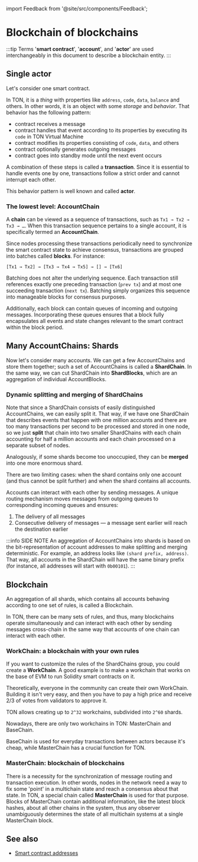 import Feedback from '@site/src/components/Feedback';

# Blockchain of blockchains


:::tip
Terms '**smart contract**', '**account**', and '**actor**' are used interchangeably in this document to describe a blockchain entity.
:::

## Single actor

Let's consider one smart contract.

In TON, it is a _thing_ with properties like `address`, `code`, `data`, `balance` and others. In other words, it is an object with some _storage_ and _behavior_.
That behavior has the following pattern:
* contract receives a message
* contract handles that event according to its properties by executing its `code` in TON Virtual Machine
* contract modifies its properties consisting of `code`, `data`, and others
* contract optionally generates outgoing messages
* contract goes into standby mode until the next event occurs

A combination of these steps is called a **transaction**. Since it is essential to handle events one by one, transactions follow a strict order and cannot interrupt each other.

This behavior pattern is well known and called **actor**.

### The lowest level: AccountChain

A **chain** can be viewed as a sequence of transactions, such as `Tx1 → Tx2 → Tx3 → …`. When this transaction sequence pertains to a single account, it is specifically termed an **AccountChain**.

Since nodes processing these transactions periodically need to synchronize the smart contract state to achieve consensus, transactions are grouped into batches called **blocks**. For instance:

```
[Tx1 → Tx2] → [Tx3 → Tx4 → Tx5] → [] → [Tx6]
```

Batching does not alter the underlying sequence. Each transaction still references exactly one preceding transaction (`prev tx`) and at most one succeeding transaction (`next tx`). Batching simply organizes this sequence into manageable blocks for consensus purposes.

Additionally, each block can contain queues of incoming and outgoing messages. Incorporating these queues ensures that a block fully encapsulates all events and state changes relevant to the smart contract within the block period.


## Many AccountChains: Shards

Now let's consider many accounts. We can get a few AccountChains and store them together; such a set of AccountChains is called a **ShardChain**. In the same way, we can cut ShardChain into **ShardBlocks**, which are an aggregation of individual AccountBlocks.

### Dynamic splitting and merging of ShardChains

Note that since a ShardChain consists of easily distinguished AccountChains, we can easily split it. That way, if we have one ShardChain that describes events that happen with one million accounts and there are too many transactions per second to be processed and stored in one node, so we just **split** that chain into two smaller ShardChains with each chain accounting for half a million accounts and each chain processed on a separate subset of nodes.

Analogously, if some shards become too unoccupied, they can be **merged** into one more enormous shard.

There are two limiting cases: when the shard contains only one account (and thus cannot be split further) and when the shard contains all accounts.

Accounts can interact with each other by sending messages.  A unique routing mechanism moves messages from outgoing queues to corresponding incoming queues and ensures:
1. The delivery of all messages
2. Consecutive delivery of messages — a message sent earlier will reach the destination earlier

:::info SIDE NOTE
An aggregation of AccountChains into shards is based on the bit-representation of account addresses to make splitting and merging deterministic. For example, an address looks like `(shard prefix, address)`. That way, all accounts in the ShardChain will have the same binary prefix (for instance, all addresses will start with `0b00101`).
:::


## Blockchain

An aggregation of all shards, which contains all accounts behaving according to one set of rules, is called a Blockchain.

In TON, there can be many sets of rules, and thus, many blockchains operate simultaneously and can interact with each other by sending messages cross-chain in the same way that accounts of one chain can interact with each other.

### WorkChain: a blockchain with your own rules

If you want to customize the rules of the ShardChains group, you could create a **WorkChain**. A good example is to make a workchain that works on the base of EVM to run Solidity smart contracts on it.


Theoretically, everyone in the community can create their own WorkChain. Building it isn't very easy, and then you have to pay a high price and receive 2/3 of votes from validators to approve it.

TON allows creating up to `2^32` workchains, subdivided into `2^60` shards.

Nowadays, there are only two workchains in TON: MasterChain and BaseChain.

BaseChain is used for everyday transactions between actors because it's cheap, while MasterChain has a crucial function for TON.

### MasterChain: blockchain of blockchains

There is a necessity for the synchronization of message routing and transaction execution. In other words, nodes in the network need a way to fix some 'point' in a multichain state and reach a consensus about that state. In TON, a special chain called **MasterChain** is used for that purpose. Blocks of MasterChain contain additional information, like the latest block hashes, about all other chains in the system, thus any observer unambiguously determines the state of all multichain systems at a single MasterChain block.

## See also
- [Smart contract addresses](/v3/concepts/dive-into-ton/ton-blockchain/smart-contract-addresses/)


<Feedback />

